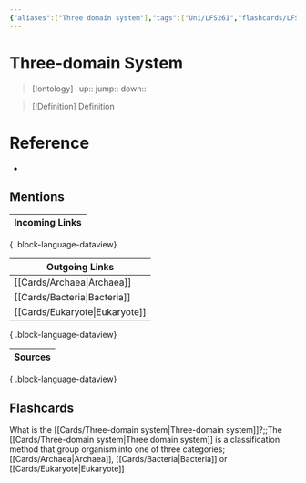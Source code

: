 ```yaml
---
{"aliases":["Three domain system"],"tags":["Uni/LFS261","flashcards/LFS261"],"dg-publish":true,"permalink":"/cards/three-domain-system/","dgPassFrontmatter":true}
---
```


# Three-domain System

> [!ontology]-
> up:: 
> jump:: 
> down:: 

> [!Definition] Definition

# Reference

- 

## Mentions

| Incoming Links |
| -------------- |

{ .block-language-dataview}

| Outgoing Links                    |
| --------------------------------- |
| [[Cards/Archaea\|Archaea]]     |
| [[Cards/Bacteria\|Bacteria]]   |
| [[Cards/Eukaryote\|Eukaryote]] |

{ .block-language-dataview}

| Sources |
| ------- |

{ .block-language-dataview}

## Flashcards

What is the [[Cards/Three-domain system\|Three-domain system]]?;;The [[Cards/Three-domain system\|Three domain system]] is a classification method that group organism into one of three categories; [[Cards/Archaea\|Archaea]], [[Cards/Bacteria\|Bacteria]] or [[Cards/Eukaryote\|Eukaryote]]
<!--SR:!2024-05-08,2,230-->